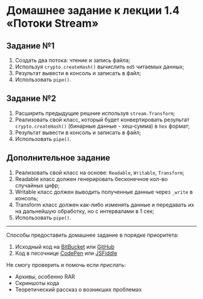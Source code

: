 # Домашнее задание к лекции 1.4 «Потоки Stream»

## Задание №1
1. Создать два потока: чтение и запись файла;
2. Используя `crypto.createHash()` вычислить `md5` читаемых данных;
3. Результат вывести в консоль и записать в файл;
4. Использовать `pipe()`.

## Задание №2
1. Расширить предыдущие решние используя `stream.Transform`;
2. Реализовать свой класс, который будет конвертировать результат `crypto.createHash()` (бинарные данные - хеш‑сумма) в `hex` формат;
3. Результат вывести в консоль и записать в файл;
4. Использовать `pipe()`.

## Дополнительное задание
1. Реализовать свой класс на основе: `Readable`, `Writable`, `Transform`;
2. Readable класс должен генерировать бесконечное кол-во случайных цифр;
3. Writable класс должен выводить полученные данные через `_write` в консоль;
4. Transform класс должен как-либо изменять данные и передавать их на дальнейшую обработку, но с интервалами в 1 сек;
5. Использовать `pipe()`.

---
Способы предоставить домашнее задание в порядке приоритета:

1. Исходный код на [BitBucket](https://bitbucket.org/) или [GitHub](https://github.com/)
2. Код в песочнице [CodePen](http://codepen.io/) или [JSFiddle](https://jsfiddle.net/)

Не смогу проверить и помочь если прислать:

* Архивы, особенно RAR
* Скриншоты кода
* Теоретический рассказ о возникших проблемах